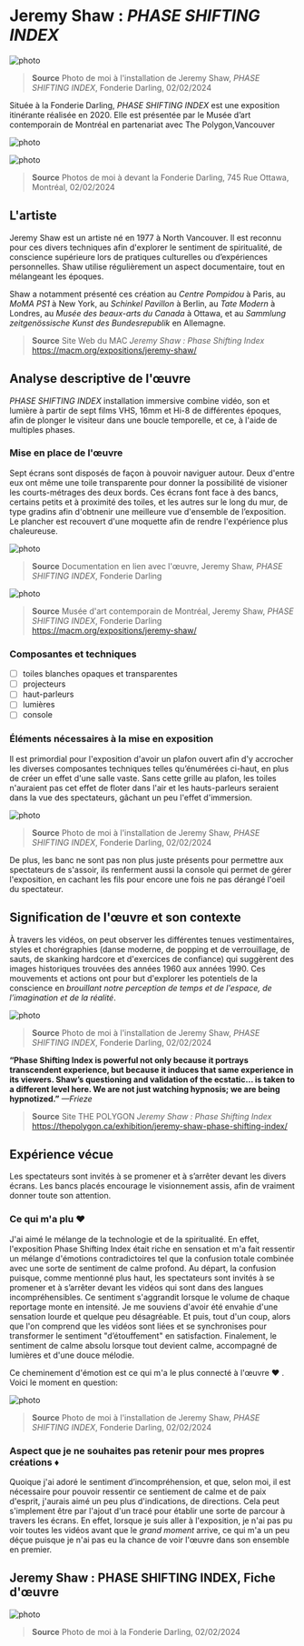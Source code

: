 # Jeremy Shaw : *PHASE SHIFTING INDEX*

![photo](media/Jeremy_Shaw_Phase_Shifting_Index.JPG)

> **Source** Photo de moi à l'installation de Jeremy Shaw, *PHASE SHIFTING INDEX*, Fonderie Darling, 02/02/2024

Située à la Fonderie Darling, *PHASE SHIFTING INDEX* est une exposition itinérante réalisée en 2020. Elle est présentée par le Musée d’art contemporain de Montréal en partenariat avec The Polygon,Vancouver

![photo](media/Fonderie_Darling_façade.JPG)

![photo](media/Fonderie_Darling_porte.jpg)

> **Source** Photos de moi à devant la Fonderie Darling, 745 Rue Ottawa, Montréal, 02/02/2024

## L'artiste
Jeremy Shaw est un artiste né en 1977 à North Vancouver. Il est reconnu pour ces divers techniques afin d'explorer le sentiment de spiritualité, de conscience supérieure lors de pratiques culturelles ou d’expériences personnelles. Shaw utilise régulièrement un aspect documentaire, tout en mélangeant les époques.

Shaw a notamment présenté ces création au *Centre Pompidou* à Paris, au *MoMA PS1* à New York, au *Schinkel Pavillon* à Berlin, au *Tate Modern* à Londres, au *Musée des beaux-arts du Canada* à Ottawa, et au *Sammlung zeitgenössische Kunst des Bundesrepublik* en Allemagne.

> **Source** Site Web du MAC *Jeremy Shaw : Phase Shifting Index* <https://macm.org/expositions/jeremy-shaw/>

## Analyse descriptive de l'œuvre 
*PHASE SHIFTING INDEX* installation immersive combine vidéo, son et lumière à partir de sept films VHS, 16mm et Hi-8 de différentes époques, afin de plonger le visiteur dans une boucle temporelle, et ce, à l'aide de multiples phases.
### Mise en place de l'œuvre
Sept écrans sont disposés de façon à pouvoir naviguer autour. Deux d'entre eux ont même une toile transparente pour donner la possibilité de visioner les courts-métrages des deux bords. Ces écrans font face à des bancs, certains petits et à proximité des toiles, et les autres sur le long du mur, de type gradins afin d'obtnenir une meilleure vue d'ensemble de l’exposition. Le plancher est recouvert d'une moquette afin de rendre l'expérience plus chaleureuse.

![photo](media/Phase_Shifting_Index_plan.jpg)

> **Source** Documentation en lien avec l'œuvre, Jeremy Shaw, *PHASE SHIFTING INDEX*, Fonderie Darling

![photo](media/Phase_Shifting_Index_mise_en_place.png)

> **Source** Musée d'art contemporain de Montréal, Jeremy Shaw, *PHASE SHIFTING INDEX*, Fonderie Darling <https://macm.org/expositions/jeremy-shaw/>

### Composantes et techniques
- [ ] toiles blanches opaques et transparentes
- [ ] projecteurs
- [ ] haut-parleurs
- [ ] lumières
- [ ] console

### Éléments nécessaires à la mise en exposition
Il est primordial pour l'exposition d'avoir un plafon ouvert afin d'y accrocher les diverses composantes techniques telles qu’énumérées ci-haut, en plus de créer un effet d'une salle vaste. Sans cette grille au plafon, les toiles n'auraient pas cet effet de floter dans l'air et les hauts-parleurs seraient dans la vue des spectateurs, gâchant un peu l'effet d'immersion.

![photo](media/Phase_Shifting_Index_plafon.jpg)

> **Source** Photo de moi à l'installation de Jeremy Shaw, *PHASE SHIFTING INDEX*, Fonderie Darling, 02/02/2024

De plus, les banc ne sont pas non plus juste présents pour permettre aux spectateurs de s'assoir, ils renferment aussi la console qui permet de gérer l'exposition, en cachant les fils pour encore une fois ne pas dérangé l'oeil du spectateur.

## Signification de l'œuvre et son contexte

À travers les vidéos, on peut observer les différentes tenues vestimentaires, styles et chorégraphies (danse moderne, de popping et de verrouillage, de sauts, de skanking hardcore et d'exercices de confiance) qui suggèrent des images historiques trouvées des années 1960 aux années 1990. Ces mouvements et actions ont pour but d'explorer les potentiels de la conscience en *brouillant notre perception de temps et de l'espace, de l’imagination et de la réalité*.

![photo](media/Phase_Shifting_Index_introduction.jpg)

> **Source** Photo de moi à l'installation de Jeremy Shaw, *PHASE SHIFTING INDEX*, Fonderie Darling, 02/02/2024

**“Phase Shifting Index is powerful not only because it portrays transcendent experience, but because it induces that same experience in its viewers. Shaw’s questioning and validation of the ecstatic… is taken to a different level here. We are not just watching hypnosis; we are being hypnotized.”** *—Frieze*

> **Source** Site THE POLYGON *Jeremy Shaw : Phase Shifting Index* <https://thepolygon.ca/exhibition/jeremy-shaw-phase-shifting-index/>

## Expérience vécue
Les spectateurs sont invités à se promener et à s’arrêter devant les divers écrans. Les bancs placés encourage le visionnement assis, afin de vraiment donner toute son attention.

### Ce qui m'a plu ♥
J'ai aimé le mélange de la technologie et de la spiritualité. En effet, l'exposition Phase Shifting Index était riche en sensation et m'a fait ressentir un mélange d'émotions contradictoires tel que la confusion totale combinée avec une sorte de sentiment de calme profond. Au départ, la confusion puisque, comme mentionné plus haut, les spectateurs sont invités à se promener et à s’arrêter devant les vidéos qui sont dans des langues incompréhensibles. Ce sentiment s'aggrandit lorsque le volume de chaque reportage monte en intensité. Je me souviens d'avoir été envahie d'une sensation lourde et quelque peu désagréable. Et puis, tout d'un coup, alors que l'on comprend que les vidéos sont liées et se synchronises pour transformer le sentiment "d’étouffement" en satisfaction. Finalement, le sentiment de calme absolu lorsque tout devient calme, accompagné de lumières et d'une douce mélodie. 

Ce cheminement d'émotion est ce qui m'a le plus connecté à l'œuvre ♥ . Voici le moment en question:

![photo](media/Phase_Shifting_Index_moment.jpg)

> **Source** Photo de moi à l'installation de Jeremy Shaw, *PHASE SHIFTING INDEX*, Fonderie Darling, 02/02/2024

### Aspect que je ne souhaites pas retenir pour mes propres créations ♦
Quoique j'ai adoré le sentiment d’incompréhension, et que, selon moi, il est nécessaire pour pouvoir ressentir ce sentiement de calme et de paix d'esprit, j'aurais aimé un peu plus d'indications, de directions. Cela peut s'implement être par l'ajout d'un tracé pour établir une sorte de parcour à travers les écrans. En effet, lorsque je suis aller à l'exposition, je n'ai pas pu voir toutes les vidéos avant que le *grand moment* arrive, ce qui m'a un peu déçue puisque je n'ai pas eu la chance de voir l'œuvre dans son ensemble en premier.

## Jeremy Shaw : PHASE SHIFTING INDEX, Fiche d'œuvre

![photo](media/Fonderie_Darling_groupe.jpg)

> **Source** Photo de moi à la Fonderie Darling, 02/02/2024
